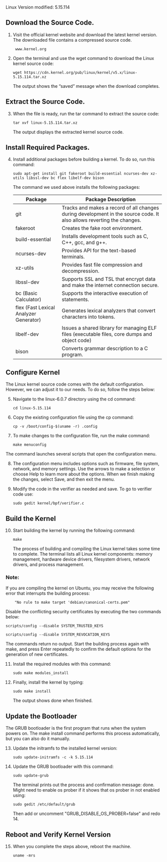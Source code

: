 Linux Version modified: 5.15.114

## Download the Source Code.

1.  Visit the official kernel website and download the latest kernel version. The downloaded file contains a compressed source code.

  	``` www.kernel.org```


2. Open the terminal and use the wget command to download the Linux kernel source code:

  	```wget https://cdn.kernel.org/pub/linux/kernel/v5.x/linux-5.15.114.tar.xz```
  
  	The output shows the “saved” message when the download completes.



## Extract the Source Code. 

3. When the file is ready, run the tar command to extract the source code:

  	```tar xvf linux-5.15.114.tar.xz```
  
 	 The output displays the extracted kernel source code.


  
## Install Required Packages.

4. Install additional packages before building a kernel. To do so, run this command:

	```sudo apt-get install git fakeroot build-essential ncurses-dev xz-utils libssl-dev bc flex libelf-dev bison```

	 
	 The command we used above installs the following packages:

	  | Package | Package Description |
	  | --- | --- |
	  | git | Tracks and makes a record of all changes during development in the source code. It also allows reverting the changes. |
	  | fakeroot | Creates the fake root environment. |
	  | build-essential | Installs development tools such as C, C++, gcc, and g++. |
	  | ncurses-dev | Provides API for the text-based terminals. |
	  | xz-utils | Provides fast file compression and decompression. |
	  | libssl-dev | Supports SSL and TSL that encrypt data and make the internet connection secure. |
	  | bc (Basic Calculator)	| Supports the interactive execution of statements. |
	  | flex (Fast Lexical Analyzer Generator) | Generates lexical analyzers that convert characters into tokens. |
	  | libelf-dev | Issues a shared library for managing ELF files (executable files, core dumps and object code) |
	  | bison | Converts grammar description to a C program. |

  
  
## Configure Kernel

The Linux kernel source code comes with the default configuration. However, we can adjust it to our needs. To do so, follow the steps below:
  

5. Navigate to the linux-6.0.7 directory using the cd command:

 	 ```cd linux-5.15.114```


6. Copy the existing configuration file using the cp command:

  	```cp -v /boot/config-$(uname -r) .config```
 
 
7. To make changes to the configuration file, run the make command:

 	 ```make menuconfig```
  
  The command launches several scripts that open the configuration menu.
  
  
8. The configuration menu includes options such as firmware, file system, network, and memory settings. Use the arrows to make a selection or choose Help to learn more about the options. When we finish making the changes, select Save, and then exit the menu.


9. Modify the code in the verifier as needed and save. To go to verifier code use:

 	 ```sudo gedit kernel/bpf/verifier.c```
  
  

## Build the Kernel

10. Start building the kernel by running the following command:

	  ```make```
  
  	The process of building and compiling the Linux kernel takes some time to complete. The terminal lists all Linux kernel components: memory management, hardware device drivers, filesystem drivers, network drivers, and process management.
 
 ### Note:
  If you are compiling the kernel on Ubuntu, you may receive the following error that interrupts the building process:
   
   		"No rule to make target 'debian/canonical-certs.pem"
   
   Disable the conflicting security certificates by executing the two commands below:

   ```scripts/config --disable SYSTEM_TRUSTED_KEYS```
    
   ```scripts/config --disable SYSTEM_REVOCATION_KEYS```
   
   The commands return no output. Start the building process again with make, and press Enter repeatedly to confirm the default options for the generation of new certificates.
  
  
  
11. Install the required modules with this command:

  	```sudo make modules_install```
  
  
12. Finally, install the kernel by typing:

  	```sudo make install```
	
 	The output shows done when finished.
  
  
  
## Update the Bootloader

The GRUB bootloader is the first program that runs when the system powers on. The make install command performs this process automatically, but you can also do it manually.


13. Update the initramfs to the installed kernel version:

   	```sudo update-initramfs -c -k 5.15.114```
    
    
14. Update the GRUB bootloader with this command:

   	```sudo update-grub```

  	The terminal prints out the process and confirmation message: done. Might need to enable os prober if it shows that os prober in not enabled using:
		
	```sudo gedit /etc/default/grub```
  
   	 Then add or uncomment "GRUB_DISABLE_OS_PROBER=false" and redo 14.
 
 
 
 ## Reboot and Verify Kernel Version
 
15. When you complete the steps above, reboot the machine.

  	```uname -mrs```
